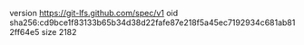 version https://git-lfs.github.com/spec/v1
oid sha256:cd9bce1f83133b65b34d38d22fafe87e218f5a45ec7192934c681ab812ff64e5
size 2182
